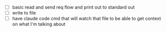 - [ ] basic read and send req flow and print out to standard out
- [ ] write to file
- [ ] have claude code cmd that will watch that file to be able to get context on what I'm talking about
